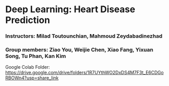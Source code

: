 # Deep Learning: Heart Disease Prediction

### Instructors: Milad Toutounchian, Mahmoud Zeydabadinezhad
### Group members: Ziao You, Weijie Chen, Xiao Fang, Yixuan Song, Tu Phan, Kan Kim

Google Colab Folder: https://drive.google.com/drive/folders/1R7UYthWO2DxDS4M7F3t_E6CDGoRBOWn4?usp=share_link
